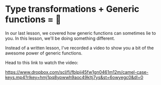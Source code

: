 # Type transformations + Generic functions = 🚀

In our last lesson, we covered how generic functions can sometimes lie to you. In this lesson, we'll be doing something different.

Instead of a written lesson, I've recorded a video to show you a bit of the awesome power of generic functions.

Head to this link to watch the video:

https://www.dropbox.com/scl/fi/fblpij45fw1gn0461m12m/camel-case-keys.mp4?rlkey=hmj1pq8ypwwh9aoc49kltj7ys&st=6owyegc0&dl=0
